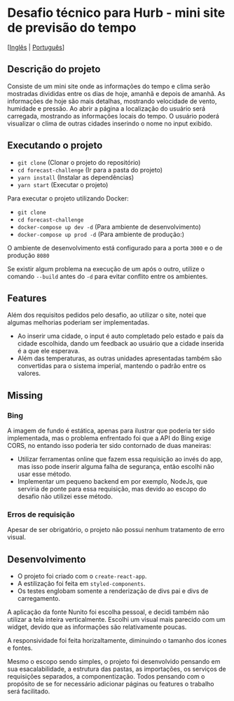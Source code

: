 # Desafio técnico para Hurb - mini site de previsão do tempo

[[Inglês](README.en.md) | [Português](README.md)]

## Descrição do projeto

Consiste de um mini site onde as informações do tempo e clima serão mostradas divididas entre os dias de hoje, amanhã e depois de amanhã.
As informações de hoje são mais detalhas, mostrando velocidade de vento, humidade e pressão.
Ao abrir a página a localização do usuário será carregada, mostrando as informações locais do tempo.
O usuário poderá visualizar o clima de outras cidades inserindo o nome no input exibido.

## Executando o projeto

- `git clone` (Clonar o projeto do repositório)
- `cd forecast-challenge` (Ir para a pasta do projeto)
- `yarn install` (Instalar as dependências)
- `yarn start` (Executar o projeto)

Para executar o projeto utilizando Docker:

- `git clone`
- `cd forecast-challenge`
- `docker-compose up dev -d` (Para ambiente de desenvolvimento)
- `docker-compose up prod -d` (Para ambiente de produção:)

O ambiente de desenvolvimento está configurado para a porta `3000` e o de produção `8080`

Se existir algum problema na execução de um após o outro, utilize o comando `--build` antes do `-d` para evitar conflito entre os ambientes.

## Features

Além dos requisitos pedidos pelo desafio, ao utilizar o site, notei que algumas melhorias poderiam ser implementadas.

- Ao inserir uma cidade, o input é auto completado pelo estado e país da cidade escolhida, dando um feedback ao usuário que a cidade inserida é a que ele esperava.
- Além das temperaturas, as outras unidades apresentadas também são convertidas para o sistema imperial, mantendo o padrão entre os valores.

## Missing

### Bing

A imagem de fundo é estática, apenas para ilustrar que poderia ter sido implementada, mas o problema enfrentado foi que a API do Bing exige CORS, no entando isso poderia ter sido contornado de duas maneiras:

- Utilizar ferramentas online que fazem essa requisição ao invés do app, mas isso pode inserir alguma falha de segurança, então escolhi não usar esse método.
- Implementar um pequeno backend em por exemplo, NodeJs, que serviria de ponte para essa requisição, mas devido ao escopo do desafio não utilizei esse método.

### Erros de requisição

Apesar de ser obrigatório, o projeto não possui nenhum tratamento de erro visual.

## Desenvolvimento

- O projeto foi criado com o `create-react-app`.
- A estilização foi feita em `styled-components`.
- Os testes englobam somente a renderização de divs pai e divs de carregamento.

A aplicação da fonte Nunito foi escolha pessoal, e decidi também não utilizar a tela inteira verticalmente. Escolhi um visual mais parecido com um widget, devido que as informações são relativamente poucas.

A responsividade foi feita horizaltamente, diminuindo o tamanho dos ícones e fontes.

Mesmo o escopo sendo simples, o projeto foi desenvolvido pensando em sua esacalabilidade, a estrutura das pastas, as importações, os serviços de requisições separados, a componentização. Todos pensando com o propósito de se for necessário adicionar páginas ou features o trabalho será facilitado.
